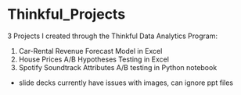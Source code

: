 # Thinkful_Projects
3 Projects I created through the Thinkful Data Analytics Program:
  1. Car-Rental Revenue Forecast Model in Excel
  2. House Prices A/B Hypotheses Testing in Excel 
  3. Spotify Soundtrack Attributes A/B testing in Python notebook

- slide decks currently have issues with images, can ignore ppt files 
